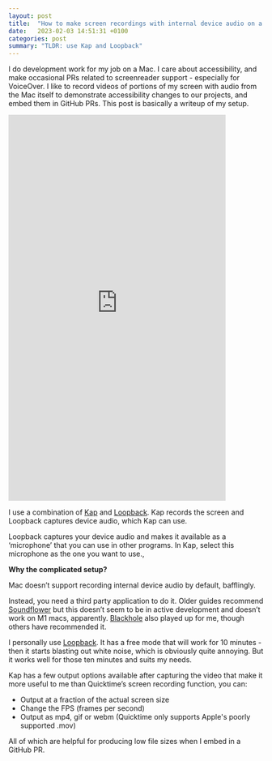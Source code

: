 ```yaml
---
layout: post
title:  "How to make screen recordings with internal device audio on a Mac"
date:   2023-02-03 14:51:31 +0100
categories: post
summary: "TLDR: use Kap and Loopback"
---
```



I do development work for my job on a Mac. I care about accessibility, and make occasional PRs related to screenreader support - especially for VoiceOver. I like to record videos of portions of my screen with audio from the Mac itself to demonstrate accessibility changes to our projects, and embed them in GitHub PRs. This post is basically a writeup of my setup.

<iframe width="429" height="762" src="https://www.youtube.com/embed/zeCPlOlpHpA" title="Demo screen recording using Kap and Voiceover" frameborder="0" allow="accelerometer; autoplay; clipboard-write; encrypted-media; gyroscope; picture-in-picture; web-share" allowfullscreen></iframe>

I use a combination of [Kap](https://getkap.co/) and [Loopback](https://rogueamoeba.com/loopback/). Kap records the screen and Loopback captures device audio, which Kap can use.

Loopback captures your device audio and makes it available as a ‘microphone’ that you can use in other programs. In Kap, select this microphone as the one you want to use.,

**Why the complicated setup?**

Mac doesn’t support recording internal device audio by default, bafflingly.

Instead, you need a third party application to do it. Older guides recommend [Soundflower](https://github.com/mattingalls/Soundflower) but this doesn’t seem to be in active development and doesn’t work on M1 macs, apparently. [Blackhole](https://existential.audio/blackhole/) also played up for me, though others have recommended it.

I personally use [Loopback](https://rogueamoeba.com/loopback). It has a free mode that will work for 10 minutes - then it starts blasting out white noise, which is obviously quite annoying. But it works well for those ten minutes and suits my needs.

Kap has a few output options available after capturing the video that make it more useful to me than Quicktime’s screen recording function, you can:

* Output at a fraction of the actual screen size
* Change the FPS (frames per second)
* Output as mp4, gif or webm (Quicktime only supports Apple's poorly supported .mov) 

All of which are helpful for producing low file sizes when I embed in a GitHub PR.


